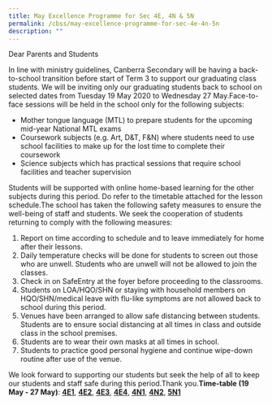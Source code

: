 ```yaml
---
title: May Excellence Programme for Sec 4E, 4N & 5N
permalink: /cbss/may-excellence-programme-for-sec-4e-4n-5n
description: ""
---
```

<p>Dear Parents and Students</p>
<p>In line with ministry guidelines, Canberra Secondary will be having a back-to-school transition before start of Term 3 to support our graduating class students. We will be inviting only our graduating students back to school on selected dates from Tuesday 19 May 2020 to Wednesday 27 May.Face-to-face sessions will be held in the school only for the following subjects:</p>
<ul>
<li>Mother tongue language (MTL) to prepare students for the upcoming mid-year National MTL exams</li>
<li>Coursework subjects (e.g. Art, D&amp;T, F&amp;N) where students need to use school facilities to make up for the lost time to complete their coursework</li>
<li>Science subjects which has practical sessions that require school facilities and teacher supervision</li>
</ul>
<p>Students will be supported with online home-based learning for the other subjects during this period. Do refer to the timetable attached for the lesson schedule.The school has taken the following safety measures to ensure the well-being of staff and students. We seek the cooperation of students returning to comply with the following measures:</p>
<ol>
<li>Report on time according to schedule and to leave immediately for home after their lessons.</li>
<li>Daily temperature checks will be done for students to screen out those who are unwell. Students who are unwell will not be allowed to join the classes.</li>
<li>Check in on SafeEntry at the foyer before proceeding to the classrooms.</li>
<li>Students on LOA/HQO/SHN or staying with household members on HQO/SHN/medical leave with flu-like symptoms are not allowed back to school during this period.</li>
<li>Venues have been arranged to allow safe distancing between students. Students are to ensure social distancing at all times in class and outside class in the school premises.</li>
<li>Students are to wear their own masks at all times in school.</li>
<li>Students to practice good personal hygiene and continue wipe-down routine after use of the venue.</li>
</ol>
<p>We look forward to supporting our students but seek the help of all to keep our students and staff safe during this period.Thank you.<strong>Time-table (19 May - 27 May)</strong>:&nbsp;<strong><a href="http://canberrasec.moe.edu.sg/qql/slot/u150/Students/2020/2020May-4E1.pdf">4E1</a></strong>,&nbsp;<strong><a href="http://canberrasec.moe.edu.sg/qql/slot/u150/Students/2020/2020May-4E2.pdf">4E2</a></strong>,&nbsp;<strong><a href="http://canberrasec.moe.edu.sg/qql/slot/u150/Students/2020/2020May-4E3.pdf">4E3</a></strong>,&nbsp;<strong><a href="http://canberrasec.moe.edu.sg/qql/slot/u150/Students/2020/2020May-4E4.pdf">4E4</a></strong>,&nbsp;<strong><a href="http://canberrasec.moe.edu.sg/qql/slot/u150/Students/2020/2020May-4N1.pdf">4N1</a></strong>,&nbsp;<strong><a href="http://canberrasec.moe.edu.sg/qql/slot/u150/Students/2020/2020May-4N2.pdf">4N2</a></strong>,&nbsp;<strong><a href="http://canberrasec.moe.edu.sg/qql/slot/u150/Students/2020/2020May-5N1.pdf">5N1</a></strong></p>